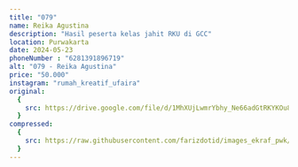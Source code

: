 ```yaml
---
title: "079"
name: Reika Agustina
description: "Hasil peserta kelas jahit RKU di GCC"
location: Purwakarta
date: 2024-05-23
phoneNumber : "6281391896719"
alt: "079 - Reika Agustina"
price: "50.000"
instagram: "rumah_kreatif_ufaira"
original:
  {
    src: https://drive.google.com/file/d/1MhXUjLwmrYbhy_Ne66adGtRKYKOu8GHG/view?usp=sharing,
  }
compressed:
  {
    src: https://raw.githubusercontent.com/farizdotid/images_ekraf_pwk/main/purwarupa/compressed/079_reika.png,
  }
---
```

